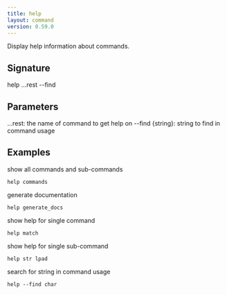 ```yaml
---
title: help
layout: command
version: 0.59.0
---
```


Display help information about commands.

## Signature

help ...rest --find

## Parameters

  ...rest: the name of command to get help on
  --find {string}: string to find in command usage

## Examples

show all commands and sub-commands
```shell
help commands
```

generate documentation
```shell
help generate_docs
```

show help for single command
```shell
help match
```

show help for single sub-command
```shell
help str lpad
```

search for string in command usage
```shell
help --find char
```

